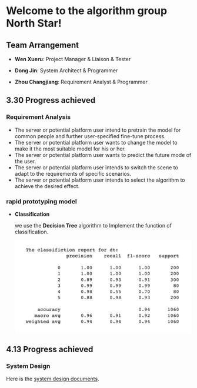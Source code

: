 # Welcome to the algorithm group North Star!

## Team Arrangement
* **Wen Xueru**: Project Manager & Liaison & Tester

* **Dong Jin**: System Architect & Programmer

* **Zhou Changjiang**: Requirement Analyst & Programmer

## 3.30 Progress achieved

### Requirement Analysis 

- The server or potential platform user intend to pretrain the model for common people and further user-specified fine-tune process.
- The server or potential platform user wants  to change the model to make it the most suitable model for his or her.  
- The server or potential platform user  wants to predict the future mode of the user.
- The server or potential platform user intends to switch the scene to adapt to the requirements of specific scenarios.
- The server or potential platform user intends to select the algorithm to achieve the desired effect.

### rapid prototyping model

- **Classification**

  we use the **Decision Tree** algorithm to Implement the function of classification.

  <img src="assets/classification.jpg" alt="classification" style="zoom: 50%;" />

## 4.13 Progress achieved

### System Design

Here is the [system design documents](documents).
